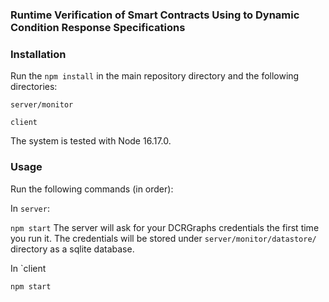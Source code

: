 ### Runtime Verification of Smart Contracts Using to Dynamic Condition Response Specifications

### Installation
Run the `npm install` in the main repository directory and the following directories:

 ```server/monitor```
 
 ```client```

The system is tested with Node 16.17.0.


### Usage
Run the following commands (in order):

In `server`: 

```npm start```
The server will ask for your DCRGraphs credentials the first time you run it. The credentials will be stored under `server/monitor/datastore/` directory as a sqlite database.

In `client

```npm start```

